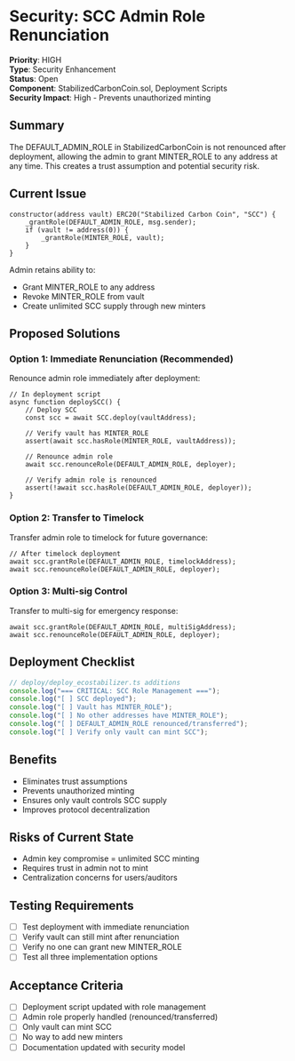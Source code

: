 # Security: SCC Admin Role Renunciation

**Priority**: HIGH  
**Type**: Security Enhancement  
**Status**: Open  
**Component**: StabilizedCarbonCoin.sol, Deployment Scripts  
**Security Impact**: High - Prevents unauthorized minting  

## Summary
The DEFAULT_ADMIN_ROLE in StabilizedCarbonCoin is not renounced after deployment, allowing the admin to grant MINTER_ROLE to any address at any time. This creates a trust assumption and potential security risk.

## Current Issue
```solidity
constructor(address vault) ERC20("Stabilized Carbon Coin", "SCC") {
    _grantRole(DEFAULT_ADMIN_ROLE, msg.sender);
    if (vault != address(0)) {
        _grantRole(MINTER_ROLE, vault);
    }
}
```
Admin retains ability to:
- Grant MINTER_ROLE to any address
- Revoke MINTER_ROLE from vault
- Create unlimited SCC supply through new minters

## Proposed Solutions

### Option 1: Immediate Renunciation (Recommended)
Renounce admin role immediately after deployment:

```solidity
// In deployment script
async function deploySCC() {
    // Deploy SCC
    const scc = await SCC.deploy(vaultAddress);
    
    // Verify vault has MINTER_ROLE
    assert(await scc.hasRole(MINTER_ROLE, vaultAddress));
    
    // Renounce admin role
    await scc.renounceRole(DEFAULT_ADMIN_ROLE, deployer);
    
    // Verify admin role is renounced
    assert(!await scc.hasRole(DEFAULT_ADMIN_ROLE, deployer));
}
```

### Option 2: Transfer to Timelock
Transfer admin role to timelock for future governance:

```solidity
// After timelock deployment
await scc.grantRole(DEFAULT_ADMIN_ROLE, timelockAddress);
await scc.renounceRole(DEFAULT_ADMIN_ROLE, deployer);
```

### Option 3: Multi-sig Control
Transfer to multi-sig for emergency response:

```solidity
await scc.grantRole(DEFAULT_ADMIN_ROLE, multiSigAddress);
await scc.renounceRole(DEFAULT_ADMIN_ROLE, deployer);
```

## Deployment Checklist
```javascript
// deploy/deploy_ecostabilizer.ts additions
console.log("=== CRITICAL: SCC Role Management ===");
console.log("[ ] SCC deployed");
console.log("[ ] Vault has MINTER_ROLE");
console.log("[ ] No other addresses have MINTER_ROLE");
console.log("[ ] DEFAULT_ADMIN_ROLE renounced/transferred");
console.log("[ ] Verify only vault can mint SCC");
```

## Benefits
- Eliminates trust assumptions
- Prevents unauthorized minting
- Ensures only vault controls SCC supply
- Improves protocol decentralization

## Risks of Current State
- Admin key compromise = unlimited SCC minting
- Requires trust in admin not to mint
- Centralization concerns for users/auditors

## Testing Requirements
- [ ] Test deployment with immediate renunciation
- [ ] Verify vault can still mint after renunciation
- [ ] Verify no one can grant new MINTER_ROLE
- [ ] Test all three implementation options

## Acceptance Criteria
- [ ] Deployment script updated with role management
- [ ] Admin role properly handled (renounced/transferred)
- [ ] Only vault can mint SCC
- [ ] No way to add new minters
- [ ] Documentation updated with security model